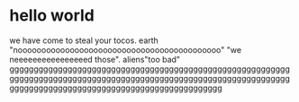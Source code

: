 # hello world
we have come to steal your tocos.
earth "nooooooooooooooooooooooooooooooooooooooooooo" "we neeeeeeeeeeeeeeeed those".
aliens"too bad" gggggggggggggggggggggggggggggggggggggggggggggggggggggggggggggggggggggggggggggggggggggggggggggggggggggggggggggggggggggggggggggggggggggggggggggggggggggggggggggggg